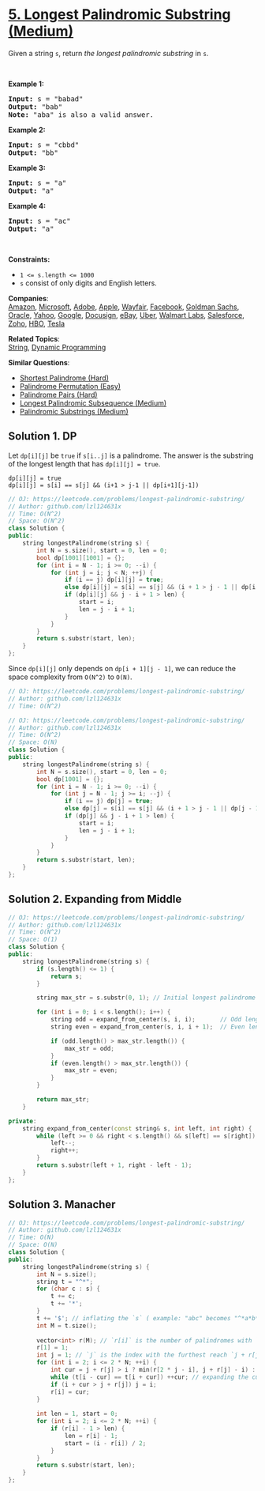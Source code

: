 # [5. Longest Palindromic Substring (Medium)](https://leetcode.com/problems/longest-palindromic-substring/)

<p>Given a string <code>s</code>, return&nbsp;<em>the longest palindromic substring</em> in <code>s</code>.</p>

<p>&nbsp;</p>
<p><strong>Example 1:</strong></p>

<pre><strong>Input:</strong> s = "babad"
<strong>Output:</strong> "bab"
<strong>Note:</strong> "aba" is also a valid answer.
</pre>

<p><strong>Example 2:</strong></p>

<pre><strong>Input:</strong> s = "cbbd"
<strong>Output:</strong> "bb"
</pre>

<p><strong>Example 3:</strong></p>

<pre><strong>Input:</strong> s = "a"
<strong>Output:</strong> "a"
</pre>

<p><strong>Example 4:</strong></p>

<pre><strong>Input:</strong> s = "ac"
<strong>Output:</strong> "a"
</pre>

<p>&nbsp;</p>
<p><strong>Constraints:</strong></p>

<ul>
	<li><code>1 &lt;= s.length &lt;= 1000</code></li>
	<li><code>s</code> consist of only digits and English letters.</li>
</ul>


**Companies**:  
[Amazon](https://leetcode.com/company/amazon), [Microsoft](https://leetcode.com/company/microsoft), [Adobe](https://leetcode.com/company/adobe), [Apple](https://leetcode.com/company/apple), [Wayfair](https://leetcode.com/company/wayfair), [Facebook](https://leetcode.com/company/facebook), [Goldman Sachs](https://leetcode.com/company/goldman-sachs), [Oracle](https://leetcode.com/company/oracle), [Yahoo](https://leetcode.com/company/yahoo), [Google](https://leetcode.com/company/google), [Docusign](https://leetcode.com/company/docusign), [eBay](https://leetcode.com/company/ebay), [Uber](https://leetcode.com/company/uber), [Walmart Labs](https://leetcode.com/company/walmart-labs), [Salesforce](https://leetcode.com/company/salesforce), [Zoho](https://leetcode.com/company/zoho), [HBO](https://leetcode.com/company/hbo), [Tesla](https://leetcode.com/company/tesla)

**Related Topics**:  
[String](https://leetcode.com/tag/string/), [Dynamic Programming](https://leetcode.com/tag/dynamic-programming/)

**Similar Questions**:
* [Shortest Palindrome (Hard)](https://leetcode.com/problems/shortest-palindrome/)
* [Palindrome Permutation (Easy)](https://leetcode.com/problems/palindrome-permutation/)
* [Palindrome Pairs (Hard)](https://leetcode.com/problems/palindrome-pairs/)
* [Longest Palindromic Subsequence (Medium)](https://leetcode.com/problems/longest-palindromic-subsequence/)
* [Palindromic Substrings (Medium)](https://leetcode.com/problems/palindromic-substrings/)

## Solution 1. DP

Let `dp[i][j]` be `true` if `s[i..j]` is a palindrome. The answer is the substring of the longest length that has `dp[i][j] = true`.

```
dp[i][j] = true 
dp[i][j] = s[i] == s[j] && (i+1 > j-1 || dp[i+1][j-1])
```

```cpp
// OJ: https://leetcode.com/problems/longest-palindromic-substring/
// Author: github.com/lzl124631x
// Time: O(N^2)
// Space: O(N^2)
class Solution {
public:
    string longestPalindrome(string s) {
        int N = s.size(), start = 0, len = 0;
        bool dp[1001][1001] = {};
        for (int i = N - 1; i >= 0; --i) {
            for (int j = i; j < N; ++j) {
                if (i == j) dp[i][j] = true;
                else dp[i][j] = s[i] == s[j] && (i + 1 > j - 1 || dp[i + 1][j - 1]);
                if (dp[i][j] && j - i + 1 > len) {
                    start = i;
                    len = j - i + 1;
                }
            }
        }
        return s.substr(start, len);
    }
};
```

Since `dp[i][j]` only depends on `dp[i + 1][j - 1]`, we can reduce the space complexity from `O(N^2)` to `O(N)`.

```cpp
// OJ: https://leetcode.com/problems/longest-palindromic-substring/
// Author: github.com/lzl124631x
// Time: O(N^2)

// OJ: https://leetcode.com/problems/longest-palindromic-substring/
// Author: github.com/lzl124631x
// Time: O(N^2)
// Space: O(N)
class Solution {
public:
    string longestPalindrome(string s) {
        int N = s.size(), start = 0, len = 0;
        bool dp[1001] = {};
        for (int i = N - 1; i >= 0; --i) {
            for (int j = N - 1; j >= i; --j) {
                if (i == j) dp[j] = true;
                else dp[j] = s[i] == s[j] && (i + 1 > j - 1 || dp[j - 1]);
                if (dp[j] && j - i + 1 > len) {
                    start = i;
                    len = j - i + 1;
                }
            }
        }
        return s.substr(start, len);
    }
};

```


## Solution 2. Expanding from Middle

```cpp
// OJ: https://leetcode.com/problems/longest-palindromic-substring/
// Author: github.com/lzl124631x
// Time: O(N^2)
// Space: O(1)
class Solution {
public:
    string longestPalindrome(string s) {
        if (s.length() <= 1) {
            return s;
        }

        string max_str = s.substr(0, 1); // Initial longest palindrome is the first character

        for (int i = 0; i < s.length(); i++) {
            string odd = expand_from_center(s, i, i);       // Odd length palindrome
            string even = expand_from_center(s, i, i + 1);  // Even length palindrome

            if (odd.length() > max_str.length()) {
                max_str = odd;
            }
            if (even.length() > max_str.length()) {
                max_str = even;
            }
        }

        return max_str;
    }

private:
    string expand_from_center(const string& s, int left, int right) {
        while (left >= 0 && right < s.length() && s[left] == s[right]) {
            left--;
            right++;
        }
        return s.substr(left + 1, right - left - 1);
    }
};
```

## Solution 3. Manacher

```cpp
// OJ: https://leetcode.com/problems/longest-palindromic-substring/
// Author: github.com/lzl124631x
// Time: O(N)
// Space: O(N)
class Solution {
public:
    string longestPalindrome(string s) {
        int N = s.size();
        string t = "^*";
        for (char c : s) {
            t += c;
            t += '*';
        }
        t += '$'; // inflating the `s` ( example: "abc" becomes "^*a*b*c*$" )
        int M = t.size();
        
        vector<int> r(M); // `r[i]` is the number of palindromes with `t[i]` as the center (aka. the radius of the longest palindrome centered at `t[i]`)
        r[1] = 1;
        int j = 1; // `j` is the index with the furthest reach `j + r[j]`
        for (int i = 2; i <= 2 * N; ++i) {
            int cur = j + r[j] > i ? min(r[2 * j - i], j + r[j] - i) : 1; // `t[2*j-i]` is the symmetry point to `t[i]`
            while (t[i - cur] == t[i + cur]) ++cur; // expanding the current radius
            if (i + cur > j + r[j]) j = i;
            r[i] = cur;
        }
        
        int len = 1, start = 0;
        for (int i = 2; i <= 2 * N; ++i) {
            if (r[i] - 1 > len) {
                len = r[i] - 1;
                start = (i - r[i]) / 2;
            }
        }
        return s.substr(start, len);
    }
};
```
